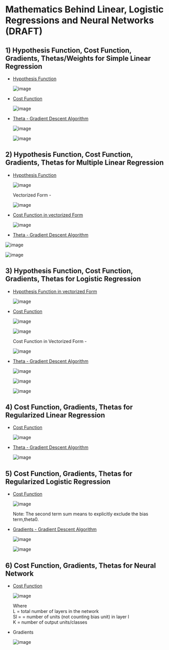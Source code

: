 # Mathematics Behind Linear, Logistic Regressions and Neural Networks (DRAFT)

## 1) Hypothesis Function, Cost Function, Gradients, Thetas/Weights for Simple Linear Regression 

- <ins> Hypothesis Function </ins>
  
  ![image](https://user-images.githubusercontent.com/55267125/82838026-8178cb80-9ee8-11ea-81d8-81d6b96c27a7.png)

- <ins> Cost Function </ins>

  ![image](https://user-images.githubusercontent.com/55267125/82761913-62603800-9e1b-11ea-8d1e-11645ad38a96.png)

- <ins> Theta - Gradient Descent Algorithm </ins>

  ![image](https://user-images.githubusercontent.com/55267125/82761518-b74e7f00-9e18-11ea-83e7-c1f1b88c35d5.png)

  ![image](https://user-images.githubusercontent.com/55267125/82761422-165fc400-9e18-11ea-9676-de276604b02d.png)

## 2) Hypothesis Function, Cost Function, Gradients, Thetas for Multiple Linear Regression

- <ins> Hypothesis Function </ins>

  ![image](https://user-images.githubusercontent.com/55267125/82761578-2035f700-9e19-11ea-8784-bc197dd8e40d.png)

  Vectorized Form - 

  ![image](https://user-images.githubusercontent.com/55267125/82761585-317f0380-9e19-11ea-9a7e-d17dcb01b820.png)

- <ins> Cost Function in vectorized Form </ins>

  ![image](https://user-images.githubusercontent.com/55267125/82761683-e7e2e880-9e19-11ea-9aa1-f4f2ff057e1e.png)

- <ins> Theta - Gradient Descent Algorithm </ins>

 ![image](https://user-images.githubusercontent.com/55267125/82761614-802c9d80-9e19-11ea-955a-912332541407.png)
 
 ![image](https://user-images.githubusercontent.com/55267125/82761599-5a06fd80-9e19-11ea-986c-3232ea78f6bb.png)

## 3) Hypothesis Function, Cost Function, Gradients, Thetas for Logistic Regression

- <ins> Hypothesis Function in vectorized Form </ins>
 
  ![image](https://user-images.githubusercontent.com/55267125/82761950-96d3f400-9e1b-11ea-9f1f-2ab3d9788ed4.png)

- <ins> Cost Function </ins>

  ![image](https://user-images.githubusercontent.com/55267125/82761789-b6b6e800-9e1a-11ea-8ee3-57d8b423184c.png)

  ![image](https://user-images.githubusercontent.com/55267125/82761824-f7166600-9e1a-11ea-9a7b-450fcbc09777.png)

  Cost Function in Vectorized Form - 
  
  ![image](https://user-images.githubusercontent.com/55267125/82761834-0b5a6300-9e1b-11ea-983a-3cbbc7fb377a.png)

- <ins> Theta - Gradient Descent Algorithm </ins>

  ![image](https://user-images.githubusercontent.com/55267125/82761849-2331e700-9e1b-11ea-9197-07e251ab68fc.png)

  ![image](https://user-images.githubusercontent.com/55267125/82761871-3b096b00-9e1b-11ea-9e05-329c2dddd9a2.png)
  
  ![image](https://user-images.githubusercontent.com/55267125/82761985-e0bcda00-9e1b-11ea-9478-90530e8da169.png)

## 4) Cost Function, Gradients, Thetas for Regularized Linear Regression

- <ins> Cost Function </ins>

  ![image](https://user-images.githubusercontent.com/55267125/82762095-a7d13500-9e1c-11ea-8bdb-83a458666a61.png)

- <ins> Theta - Gradient Descent Algorithm </ins>

  ![image](https://user-images.githubusercontent.com/55267125/82762079-840def00-9e1c-11ea-8240-a910c2b24e3f.png)
  
## 5) Cost Function, Gradients, Thetas for Regularized Logistic Regression

- <ins> Cost Function </ins>

  ![image](https://user-images.githubusercontent.com/55267125/82762120-d7803d00-9e1c-11ea-8bc9-d76ad7fe4f2a.png)

  Note: The second term sum means to explicitly exclude the bias term,theta0.

- <ins> Gradients - Gradient Descent Algorithm </ins>

  ![image](https://user-images.githubusercontent.com/55267125/82762143-fb438300-9e1c-11ea-88d6-0def346072fc.png)
  
  ![image](https://user-images.githubusercontent.com/55267125/82762152-0dbdbc80-9e1d-11ea-8a93-3ef77e06c5fd.png)

## 6) Cost Function, Gradients, Thetas for Neural Network

- <ins> Cost Function </ins>

  ![image](https://user-images.githubusercontent.com/55267125/82839205-3d87c580-9eec-11ea-8de3-c7211f4fde36.png)

  Where   
  L = total number of layers in the network  
  Sl =  = number of units (not counting bias unit) in layer l  
  K = number of output units/classes

- Gradients 

  ![image](https://user-images.githubusercontent.com/55267125/82843753-d07c2c00-9efb-11ea-9b07-93cd45a9fdf3.png)
